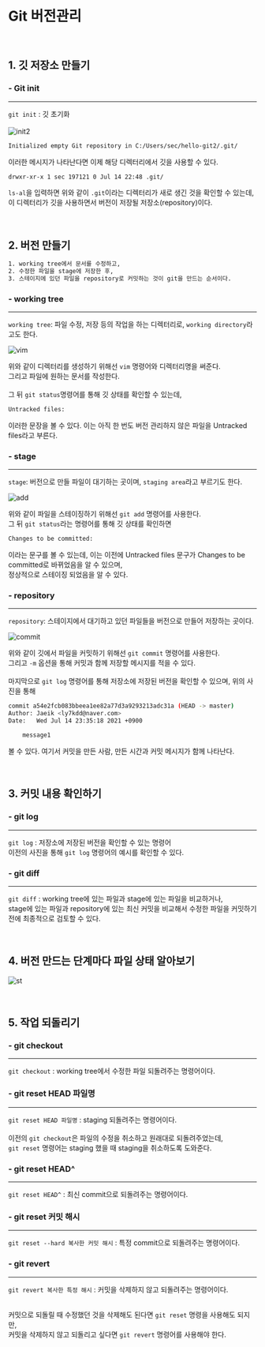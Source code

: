# Git 버전관리
<br>

## 1. 깃 저장소 만들기

### - Git init

---
`git init` : 깃 초기화
<br>
<br>
![init2](https://user-images.githubusercontent.com/84573261/125633918-661f3306-cd93-4607-b6a4-59b759a31066.PNG)

```bash
Initialized empty Git repository in C:/Users/sec/hello-git2/.git/
```
이러한 메시지가 나타난다면 이제 해당 디렉터리에서 깃을 사용할 수 있다.
<br>

```bash
drwxr-xr-x 1 sec 197121 0 Jul 14 22:48 .git/
```


`ls-al`을 입력하면 위와 같이 `.git`이라는 디렉터리가 새로 생긴 것을 확인할 수 있는데,<br>
이 디렉터리가 깃을 사용하면서 버전이 저장될 저장소(repository)이다.

<br>

## 2. 버전 만들기

```bash
1. working tree에서 문서를 수정하고, 
2. 수정한 파일을 stage에 저장한 후,
3. 스테이지에 있던 파일을 repository로 커밋하는 것이 git을 만드는 순서이다.
```

### - working tree

---

`working tree`: 파일 수정, 저장 등의 작업을 하는 디렉터리로, `working directory`라고도 한다.

![vim](https://user-images.githubusercontent.com/84573261/125638561-85465b87-cb32-4777-ba6f-c545eb5d4007.PNG)

위와 같이 디렉터리를 생성하기 위해선 `vim` 명령어와 디렉터리명을 써준다.<br>
그리고 파일에 원하는 문서를 작성한다.<br>
<br>
그 뒤 `git status`명령어를 통해 깃 상태를 확인할 수 있는데, 

```bash
Untracked files:
```

이러한 문장을 볼 수 있다. 이는 아직 한 번도 버전 관리하지 않은 파일을 Untracked files라고 부른다.

### - stage

---

`stage`: 버전으로 만들 파일이 대기하는 곳이며, `staging area`라고 부르기도 한다.

![add](https://user-images.githubusercontent.com/84573261/125640016-1157a1c0-fcbd-4cb7-9998-0944b5865876.PNG)

위와 같이 파일을 스테이징하기 위해선 `git add` 명령어를 사용한다.<br>
그 뒤 `git status`라는 명령어를 통해 깃 상태를 확인하면 

```bash
Changes to be committed:
```

이라는 문구를 볼 수 있는데, 이는 이전에 Untracked files 문구가 Changes to be committed로 바뀌었음을 알 수 있으며, <br>
정상적으로 스테이징 되었음을 알 수 있다.

### - repository

---

`repository`: 스테이지에서 대기하고 있던 파일들을 버전으로 만들어 저장하는 곳이다.

![commit](https://user-images.githubusercontent.com/84573261/125640678-f16df900-6715-4587-a253-f9ca090eec08.PNG)

위와 같이 깃에서 파일을 커밋하기 위해선 `git commit` 명령어를 사용한다. <br>
그리고 `-m` 옵션을 통해 커밋과 함께 저장할 메시지를 적을 수 있다.
<br>
<br>
마지막으로 `git log` 명령어를 통해 저장소에 저장된 버전을 확인할 수 있으며, 위의 사진을 통해

```bash
commit a54e2fcb083bbeea1ee82a77d3a9293213adc31a (HEAD -> master)
Author: Jaeik <ly7kdd@naver.com>
Date:   Wed Jul 14 23:35:18 2021 +0900

    message1
```

 볼 수 있다. 여기서 커밋을 만든 사람, 만든 시간과 커밋 메시지가 함께 나타난다.

<br>

## 3. 커밋 내용 확인하기

### - git log

---

`git log` : 저장소에 저장된 버전을 확인할 수 있는 명령어<br>
 이전의 사진을 통해 `git log` 명령어의 예시를 확인할 수 있다.
 
### - git diff
 
---
 
`git diff` : working tree에 있는 파일과 stage에 있는 파일을 비교하거나, <br>
stage에 있는 파일과 repository에 있는 최신 커밋을 비교해서 수정한 파일을 커밋하기 전에 최종적으로 검토할 수 있다.
 
<br>
 
## 4. 버전 만드는 단계마다 파일 상태 알아보기
 
![st](https://user-images.githubusercontent.com/84573261/125642901-caaf2e76-14bf-4396-835d-171b9dcf58dd.jpg)
 
<br>
 
## 5. 작업 되돌리기
 
### - git checkout

---

`git checkout` : working tree에서 수정한 파일 되돌려주는 명령어이다.


### - git reset HEAD 파일명

---

`git reset HEAD 파일명` : staging 되돌려주는 명령어이다.<br><br>
 이전의 `git checkout`은 파일의 수정을 취소하고 원래대로 되돌려주었는데, <br>
 `git reset` 명령어는 staging 했을 때 staging을 취소하도록 도와준다.
 
 ### - git reset HEAD^
 
 ---
 
 `git reset HEAD^` : 최신 commit으로 되돌려주는 명령어이다.
 
 ### - git reset 커밋 해시
 
 ---
 
 `git reset --hard 복사한 커밋 해시` : 특정 commit으로 되돌려주는 명령어이다.
 
 ### - git revert
 
 ---
 
 `git revert 복사한 특정 해시` : 커밋을 삭제하지 않고 되돌려주는 명령어이다. <br><br>
 
 커밋으로 되돌릴 때 수정했던 것을 삭제해도 된다면 `git reset` 명령을 사용해도 되지만,<br>
 커밋을 삭제하지 않고 되돌리고 싶다면 `git revert` 명령어를 사용해야 한다.
